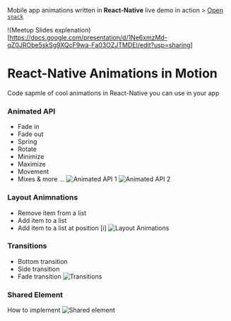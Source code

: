  Mobile app animations written in **React-Native** live demo in action > [Open `snack`](https://snack.expo.io/@innovaterz/motion)
 
!(Meetup Slides explenation)[https://docs.google.com/presentation/d/1Ne6xmzMd-qZ0JRObe5skSg9XQcF9wa-Fa03OZJTMDEI/edit?usp=sharing]
 
# React-Native Animations in Motion
Code sapmle of cool animations in React-Native you can use in your app


### Animated API
- Fade in
- Fade out
- Spring
- Rotate
- Minimize
- Maximize
- Movement
- Mixes & more ...
![Animated API 1](demo/animated_api_1.gif)
![Animated API 2](demo/animated_api_2.gif)

### Layout Animnations
- Remove item from a list
- Add item to a list
- Add item to a list at position [i]
![Layout Animations](demo/layout_animation.gif)

### Transitions
- Bottom transition
- Side transition
- Fade transition
![Transitions](demo/transitions.gif)

### Shared Element
How to implement 
![Shared element](demo/shared_element.gif)
